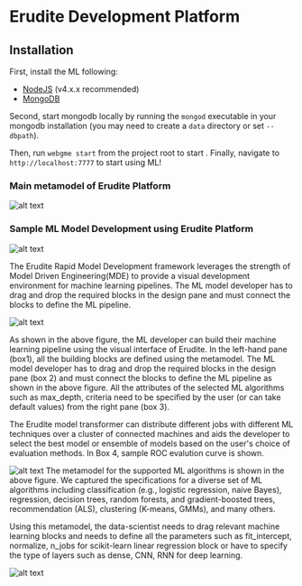 # Erudite Development Platform
## Installation
First, install the ML following:
- [NodeJS](https://nodejs.org/en/) (v4.x.x recommended)
- [MongoDB](https://www.mongodb.com/)

Second, start mongodb locally by running the `mongod` executable in your mongodb installation (you may need to create a `data` directory or set `--dbpath`).

Then, run `webgme start` from the project root to start . Finally, navigate to `http://localhost:7777` to start using ML!


### Main metamodel of Erudite Platform

![alt text](https://github.com/doc-vu/Stratum/blob/master/png/StreamLineML.png)

### Sample ML Model Development using Erudite Platform

![alt text](https://github.com/doc-vu/Stratum/blob/master/png/Erudite_Platform.png)

The Erudite Rapid Model Development framework leverages the strength of Model Driven Engineering(MDE) to provide a visual development environment for machine learning pipelines. The ML model developer has to drag and drop the required blocks in the design pane and must connect the blocks to define the ML pipeline.


![alt text](https://github.com/doc-vu/Stratum/blob/master/png/overview.PNG)

As shown in the above figure,  the ML developer can build their machine learning pipeline using the visual interface of Erudite. In the left-hand pane (box1), all the building blocks are defined using the metamodel. The ML model developer has to drag and drop the required blocks in the design pane (box 2) and must connect the blocks to define the ML pipeline as shown in the above figure. All the attributes of the selected ML algorithms such as max_depth, criteria need to be specified by the user (or can take default values) from the right pane (box 3). 

The Erudite model transformer can distribute different jobs with different ML techniques over a cluster of connected machines and aids the developer to select the best model or ensemble of models based on the user's choice of evaluation methods. In Box 4, sample ROC evalution curve is shown. 

![alt text](https://github.com/doc-vu/Stratum/blob/master/png/MLAlgos.png)
The metamodel for the supported ML algorithms is shown in the above figure. We captured the specifications for a diverse set of ML algorithms including classification (e.g., logistic regression, naive Bayes), regression, decision trees, random forests, and gradient-boosted trees, recommendation (ALS), clustering (K-means, GMMs), and many others. 

Using this metamodel, the data-scientist needs to drag relevant machine learning blocks and needs to define all the parameters such as fit_intercept, normalize, n_jobs for scikit-learn linear regression block or have to specify
the type of layers such as dense, CNN, RNN for deep learning.  

![alt text](https://github.com/doc-vu/Stratum/blob/master/png/pipeline.PNG)

